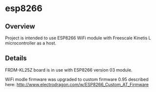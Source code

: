 # esp8266

## Overview
Project is intended to use ESP8266 WiFi module with Freescale Kinetis L microcontroller as a host.

## Details
FRDM-KL25Z board is in use with ESP8266 version 03 module.

WiFi modle firmware was upgraded to custom firmware 0.95 described here: http://www.electrodragon.com/w/ESP8266_Custom_AT_Firmware 
